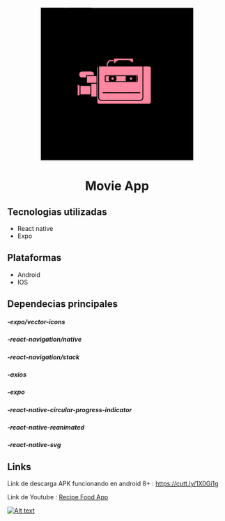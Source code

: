 <p align="center"><a href="https://github.com/Leancba/Movie-App/blob/main/assets/icon.png"><img width="350" src="https://github.com/Leancba/Movie-App/blob/main/assets/icon.png" alt="lx-music logo"></a></p>


<h1 align="center">Movie App</h1>

<h2> Tecnologias utilizadas </h2>

- React native
- Expo

<h2> Plataformas </h2>

- Android
- IOS

<h2> Dependecias principales </h2>

##### -expo/vector-icons
##### -react-navigation/native
##### -react-navigation/stack
##### -axios
##### -expo
##### -react-native-circular-progress-indicator
##### -react-native-reanimated
##### -react-native-svg

<h2> Links </h2>

Link de descarga APK funcionando en android 8+ : https://cutt.ly/1X0Gi1g

Link de Youtube :  [Recipe Food App](https://www.youtube.com/watch?v=HZLw6Dt05nA)

[![Alt text](https://img.youtube.com/vi/HZLw6Dt05nA/0.jpg)](https://www.youtube.com/watch?v=HZLw6Dt05nA)
